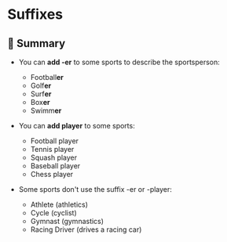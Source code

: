 # Suffixes

## 📌 Summary 

- You can **add -er** to some sports to describe the sportsperson:

    - Football**er**
    - Golf**er**
    - Surf**er**
    - Box**er**
    - Swimm**er**


- You can **add player** to some sports:

    - Football player
    - Tennis player
    - Squash player
    - Baseball player
    - Chess player


- Some sports don't use the suffix -er or -player:

    - Athlete (athletics)
    - Cycle (cyclist)
    - Gymnast (gymnastics)
    - Racing Driver (drives a racing car)


